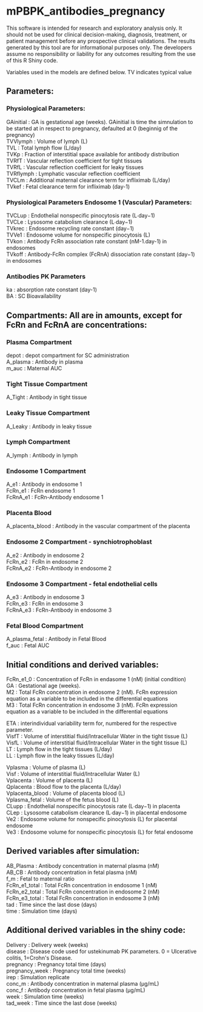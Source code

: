 # mPBPK_antibodies_pregnancy
This software is intended for research and exploratory analysis only. It should not be used for clinical decision-making, diagnosis, treatment, or patient management before any prospective clinical validations. The results generated by this tool are for informational purposes only. The developers assume no responsibility or liability for any outcomes resulting from the use of this R Shiny code.


Variables used in the models are defined below. TV indicates typical value


## Parameters:
### Physiological Parameters:
GAinitial         : GA is gestational age (weeks). GAinitial is time the simnulation to be started at in respect to pregnancy, defaulted at 0 (beginnig of the pregnancy)  
TVVlymph          : Volume of lymph (L)  
TVL               : Total lymph flow (L/day)  
TVKp              : Fraction of interstitial space available for antibody distribution  
TVRfT             : Vascular reflection coefficient for tight tissues  
TVRfL             : Vascular reflection coefficient for leaky tissues  
TVRflymph         : Lymphatic vascular reflection coefficient  
TVCLm             : Additional maternal clearance term for infliximab (L/day)  
TVkef             : Fetal clearance term for infliximab (day-1)  

### Physiological Parameters Endosome 1 (Vascular) Parameters:
TVCLup            : Endothelial nonspecific pinocytosis rate (L∙day−1)  
TVCLe             : Lysosome catabolism clearance (L∙day−1)  
TVkrec            : Endosome recycling rate constant (day−1)  
TVVe1             : Endosome volume for nonspecific pinocytosis (L)  
TVkon             : Antibody FcRn association rate constant (nM-1.day-1) in endosomes  
TVkoff            : Antibody-FcRn complex (FcRnA) dissociation rate constant (day−1) in endosomes  

### Antibodies PK Parameters
ka                : absorption rate constant (day-1)  
BA                : SC Bioavailability  

## Compartments: All are in amounts, except for FcRn and FcRnA are concentrations:
### Plasma Compartment
depot             : depot compartment for SC administration  
A_plasma          : Antibody in plasma  
m_auc             : Maternal AUC  
  
### Tight Tissue Compartment
A_Tight           : Antibody in tight tissue  

### Leaky Tissue Compartment
A_Leaky           : Antibody in leaky tissue  

### Lymph Compartment
A_lymph           : Antibody in lymph  
  
### Endosome 1 Compartment
A_e1              : Antibody in endosome 1  
FcRn_e1           : FcRn endosome 1  
FcRnA_e1          : FcRn-Antibody endosome 1  

### Placenta Blood
A_placenta_blood  : Antibody in the vascular compartment of the placenta  

### Endosome 2 Compartment - synchiotrophoblast
A_e2              : Antibody in endosome 2  
FcRn_e2           : FcRn in endosome 2  
FcRnA_e2          : FcRn-Antibody in endosome 2  

### Endosome 3 Compartment - fetal endothelial cells
A_e3              : Antibody in endosome 3  
FcRn_e3           : FcRn in endosome 3  
FcRnA_e3          : FcRn-Antibody in endosome 3  

### Fetal Blood Compartment
A_plasma_fetal    : Antibody in Fetal Blood  
f_auc             : Fetal AUC  


## Initial conditions and derived variables:
FcRn_e1_0         : Concentration of FcRn in endasome 1 (nM) (initial condition)  
GA                : Gestational age (weeks).  
M2                : Total FcRn concentration in endosome 2 (nM). FcRn expression equation as a variable to be included in the differential equations  
M3                : Total FcRn concentration in endosome 3 (nM). FcRn expression equation as a variable to be included in the differential equations  

ETA               : interindividual variability term for, numbered for the respective parameter.  
VisfT             : Volume of interstitial fluid/Intracellular Water in the tight tissue (L)  
VisfL             : Volume of interstitial fluid/Intracellular Water in the tight tissue (L)  
LT                : Lymph flow in the tight tissues (L/day)  
LL                : Lymph flow in the leaky tissues (L/day)  

Vplasma           : Volume of plasma (L)  
Visf              : Volume of interstitial fluid/Intracellular Water (L)  
Vplacenta         : Volume of placenta (L)  
Qplacenta         : Blood flow to the placenta (L/day)  
Vplacenta_blood   : Volume of placenta blood (L)  
Vplasma_fetal     : Volume of the fetus blood (L)  
CLupp             : Endothelial nonspecific pinocytosis rate (L∙day−1) in placenta  
CLep              : Lysosome catabolism clearance (L∙day−1) in placental endosome  
Ve2               : Endosome volume for nonspecific pinocytosis (L) for placental endosome  
Ve3               : Endosome volume for nonspecific pinocytosis (L) for fetal endosome  

## Derived variables after simulation:
AB_Plasma         : Antibody concentration in maternal plasma (nM)  
AB_CB             : Antibody concentration in fetal plasma (nM)  
f_m               : Fetal to maternal ratio  
FcRn_e1_total     : Total FcRn concentration in endosome 1 (nM)  
FcRn_e2_total     : Total FcRn concentration in endosome 2 (nM)  
FcRn_e3_total     : Total FcRn concentration in endosome 3 (nM)  
tad               : Time since the last dose (days)  
time              : Simulation time (days)  

## Additional derived variables in the shiny code:
Delivery          : Delivery week (weeks)  
disease           : Disease code used for ustekinumab PK parameters. 0 = Ulcerative colitis, 1=Crohn's Disease.  
pregnancy         : Pregnancy total time (days)  
pregnancy_week    : Pregnancy total time (weeks)  
irep              : Simulation replicate  
conc_m            : Antibody concentration in maternal plasma (μg/mL)  
conc_f            : Antibody concentration in fetal plasma (μg/mL)  
week              : Simulation time (weeks)  
tad_week          : Time since the last dose (weeks)  
